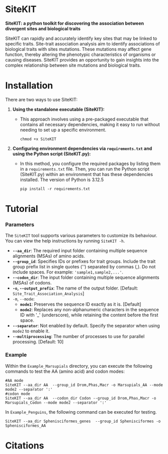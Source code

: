 # SiteKIT

**SiteKIT: a python toolkit for discovering the association between divergent sites and biological traits**

SiteKIT can rapidly and accurately identify key sites that may be linked to specific traits. Site-trait association analysis aim to identify associations of biological traits with sites mutations. These mutations may affect gene function, thereby altering the phenotypic characteristics of organisms or causing diseases. SiteKIT provides an opportunity to gain insights into the complex relationship between site mutations and biological traits.

# Installation

There are two ways to use SiteKIT:

1. **Using the standalone executable (SiteKIT):**
   
   - This approach involves using a pre-packaged executable that contains all necessary dependencies, making it easy to run without needing to set up a specific environment.
   
     ```
     chmod +x SiteKIT
     ```
   
     
   
2. **Configuring environment dependencies via `requirements.txt` and using the Python script (SiteKIT.py):**
   
   - In this method, you configure the required packages by listing them in a `requirements.txt` file. Then, you can run the Python script (SiteKIT.py) within an environment that has these dependencies installed. The version of Python is 3.12.5
   
     ```
     pip install -r requirements.txt
     ```
   
     

# Tutorial

### Parameters

The `SiteKIT` tool supports various parameters to customize its behaviour. You can view the help instructions by running `SiteKIT -h`.

- **`--aa_dir`**: The required input folder containing multiple sequence alignments (MSAs) of amino acids.
- **`--group_id`**: Specifies IDs or prefixes for trait groups. Include the trait group prefix list in single quotes ('') separated by commas (,). Do not include spaces. For example: `'sample1,sample2,...'`.
- **`--codon_dir`**: The input folder containing multiple sequence alignments (MSAs) of codons.
- **`-o`, `--output_prefix`**: The name of the output folder. [Default: `Site_Trait_Association_Analysis`]
- `-m`, `--mode`:
  - **`mode1`**: Preserves the sequence ID exactly as it is. [Default]
  - **`mode2`**: Replaces any non-alphanumeric characters in the sequence ID with '_' (underscore), while retaining the content before the first space.
- **`--separator`**: Not enabled by default. Specify the separator when using `mode2` to enable it.
- **`--multiprocessing`**: The number of processes to use for parallel processing. [Default: 10]

### Example

Within the `Example_Marsupials` directory, you can execute the following commands to test the AA (amino acid) and codon modes:


```commandline
#AA mode
SiteKIT --aa_dir AA  --group_id Drom,Phas,Macr -o Marsupials_AA --mode mode2 --separator ':'
#codon mode
SiteKIT --aa_dir AA  --codon_dir Codon --group_id Drom,Phas,Macr -o Marsupials_Codon --mode mode2 --separator ':'
```

In `Example_Penguins`, the following command can be executed for testing.

```
SiteKIT --aa_dir Sphenisciformes_genes  --group_id Sphenisciformes -o Sphenisciformes_AA
```



# Citations



